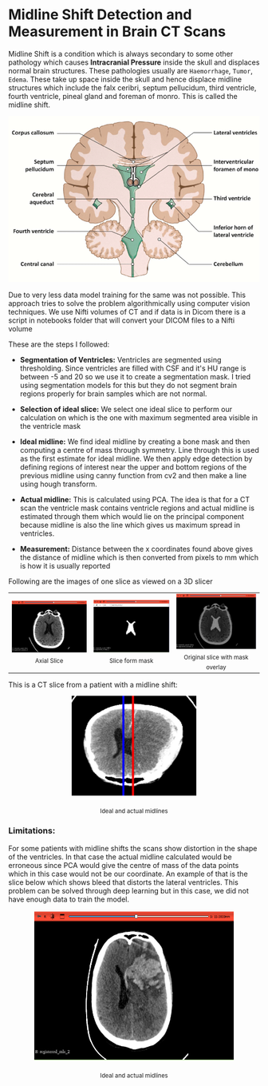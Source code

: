 # Midline Shift Detection and Measurement in Brain CT Scans

Midline Shift is a condition which is always secondary to some other pathology which causes **Intracranial Pressure** inside the skull and displaces normal brain structures. These pathologies usually are `Haemorrhage`, `Tumor`, `Edema`. These take up space inside the skull and hence displace midline structures which include the falx ceribri, septum pellucidum, third ventricle, fourth ventricle, pineal gland and foreman of monro. This is called the midline shift.

![Brain Anatomy](./images/brain_anatomy.png)

Due to very less data model training for the same was not possible. This approach tries to solve the problem algorithmically using computer vision techniques. We use Nifti volumes of CT and if data is in Dicom there is a script in notebooks folder that will convert your DICOM files to a Nifti volume

These are the steps I followed:
 - **Segmentation of Ventricles:** Ventricles are segmented using thresholding. Since ventricles are filled with CSF and it's HU range is between -5 and 20 so we use it to create a segmentation mask. I tried using segmentation models for this but they do not segment brain regions properly for brain samples which are not normal.

 - **Selection of ideal slice:** We select one ideal slice to perform our calculation on which is the one with maximum segmented area visible in the ventricle mask

 - **Ideal midline:** We find ideal midline by creating a bone mask and then computing a centre of mass through symmetry. Line through this is used as the first estimate for ideal midline. We then apply edge detection by defining regions of interest near the upper and bottom regions of the previous midline using canny function from cv2 and then make a line using hough transform.

 - **Actual midline:** This is calculated using PCA. The idea is that for a CT scan the ventricle mask contains ventricle regions and actual midline is estimated through them which would lie on the principal component because midline is also the line which gives us maximum spread in ventricles.

- **Measurement:** Distance between the x coordinates found above gives the distance of midline which is then converted from pixels to mm which is how it is usually reported


Following are the images of one slice as viewed on a 3D slicer

<table>
  <tr>
    <td align="center">
      <img src="images/image1.png" width="400"/><br/>
      <sub>Axial Slice</sub>
    </td>
    <td align="center">
      <img src="images/image 2.png" width=400"/><br/>
      <sub>Slice form mask</sub>
    </td>
    <td align="center">
      <img src="images/image 3.png" width="400"/><br/>
      <sub>Original slice with mask overlay</sub>
    </td>
  </tr>
</table>

This is a CT slice from a patient with a midline shift:

<p align="center">
  <img src="images/slice_093.png" width="250" height="200"/>
</p>
<p align="center"><sub>Ideal and actual midlines</sub></p>


### Limitations:
For some patients with midline shifts the scans show distortion in the shape of the ventricles. In that case the actual midline calculated would be erroneous since PCA would give the centre of mass of the data points which in this case would not be our coordinate. An example of that is the slice below which shows bleed that distorts the lateral ventricles. This problem can be solved through deep learning but in this case, we did not have enough data to train the model.


<p align="center">
  <img src="images/image4.png" width="400" height="300"/>
</p>
<p align="center"><sub>Ideal and actual midlines</sub></p>
